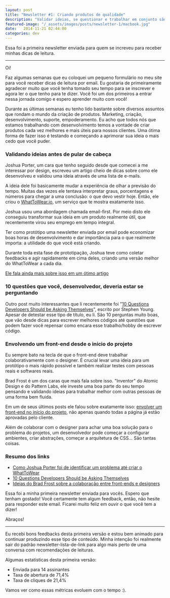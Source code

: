 ```yaml
---
layout: post
title: "Newsletter #1: Criando produtos de qualidade"
description: "Validar ideias, se questionar e trabalhar em conjunto são coisas essenciais."
featured-image: "/_assets/images/posts/newsletter-1/macbook.jpg"
date:   2014-11-21 02:44:00
categories: dev
---
```


Essa foi a primeira newsletter enviada para quem se increveu para receber minhas dicas de leitura.

<!--more-->

***

Oi!

Faz algumas semanas que eu coloquei um pequeno formulário no meu site para você receber dicas de leitura por email. Eu gostaria de primeiramente agradecer muito que você tenha tomado seu tempo para se inscrever e agora ler o que tenho para te dizer. Você foi um dos primeiros a entrar nessa jornada comigo e espero aprender muito com você!

Durante as últimas semanas eu tenho lido bastante sobre diversos assuntos que rondam o mundo da criação de produtos. Marketing, criação, desenvolvimento, suporte, empoderamento. Eu acho que todos nós que estamos trabalhando com desenvolvimento temos a vontade de criar produtos cada vez melhores e mais úteis para nossos clientes. Uma ótima forma de fazer isso é testando e começando a aprimorar sua ideia o mais cedo que você puder.

### Validando ideias antes de pular de cabeça

Joshua Porter, um cara que tenho seguido desde que comecei a me interessar por design, escreveu um artigo cheio de dicas sobre como ele desenvolveu e validou uma ideia através de uma lista de e-mails.

A ideia dele foi basicamente mudar a experiência de olhar a previsão do tempo. Muitas das vezes ele tentava interpretar graus, porcentagens e números para chegar a uma conclusão: o que devo vestir hoje. Então, ele criou o [WhatToWear.io](http://whattowear.io/), um serviço que te mostra exatamente isso.

Joshua usou uma abordagem chamada email-first. Por meio disto ele conseguiu transformar sua ideia em um produto realmente útil, que recentemente virou seu emprego em tempo integral.

Ter como protótipo uma newsletter enviada por email pode economizar boas horas de desenvolvimento e dar importância para o que realmente importa: a utilidade do que você está criando.

Durante toda esta fase de prototipação, Joshua teve como coletar feedbacks e agir rapidamente em cima deles, criando uma versão melhor do WhatToWear a cada dia.

[Ele fala ainda mais sobre isso em um ótimo artigo](http://whattowear.io/how-what-to-wear-got-started/)

### 10 questões que você, desenvolvedor, deveria estar se perguntando
Outro post muito interessantes que li recentemente foi "[10 Questions Developers Should be Asking Themselves](https://medium.com/on-coding/10-questions-developers-should-be-asking-themselves-e34e8653d70f)", escrito por Stephen Young. Apesar de detestar esse tipo de título, eu li. São 10 perguntas muito boas, que vão desde dicas para escrever melhores códigos até questões que podem fazer você repensar como encara esse trabalho/hobby de escrever código.

### Envolvendo um front-end desde o início do projeto

Eu sempre bato na tecla de que o front-end deve trabalhar colaborativamente com o designer. É crucial levar uma ideia para um protótipo o mais rápido possível e também realizar testes com pessoas reais e softwares reais.

Brad Frost é um dos caras que mais fala sobre isso. "Inventor" do Atomic Design e do Pattern Labs, ele investe uma boa parte do seu tempo pensando e validando ideias para trabalhar melhor com outras pessoas de uma forma bem fluida.

Em um de seus últimos posts ele falou sobre exatamente isso: [envolver um front-end no início do projeto](http://bradfrostweb.com/blog/post/primed-and-ready-to-go/), não apenas quando todas a página já estão aprovadas pelo cliente.

Além de colaborar com o designer para achar uma boa solução para o problema do projetos, um desenvolvedor pode começar a configurar ambientes, criar abstrações, começar a arquitetura de CSS… São tantas coisas.

### Resumo dos links

- [Como Joshua Porter foi de identificar um problema até criar o WhatToWear](http://whattowear.io/how-what-to-wear-got-started/)
- [10 Questions Developers Should be Asking Themselves](https://medium.com/on-coding/10-questions-developers-should-be-asking-themselves-e34e8653d70f)
- [Ideias do Brad Frost sobre a colaboração entre front-ends e designers](http://bradfrostweb.com/blog/post/primed-and-ready-to-go/)

Essa foi a minha primeira newsletter enviada para vocês. Espero que tenham gostado! Você certamente tem algum feedback, então, não hesite para responder este email. Ficarei muito feliz em ouvir o que você tem a dizer!

Abraços!

***

Eu recebi bons feedbacks desta primeira versão e estou bem animado para continuar produzindo esse tipo de conteúdo. Minha intenção foi realmente sair do padrão newsletter-lista-de-link para algo mais perto de uma conversa com recomendações de leituras.

Algumas estatísticas desta primeira versão:

- Enviada para 14 assinantes
- Taxa de abertura de 71,4%
- Taxa de cliques de 21,4%

Vamos ver como essas métricas evoluem com o tempo :).
